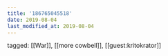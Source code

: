 ```yaml
---
title: '186765045518'
date: 2019-08-04
last_modified_at: 2019-08-04
---
```

tagged: [[War]], [[more cowbell]], [[guest:kritokrator]]
<iframe frameborder="0" height="1" id="ga_target" scrolling="no" style="background-color:transparent; overflow:hidden; position:absolute; top:0; left:0; z-index:9999;" width="1"></iframe>